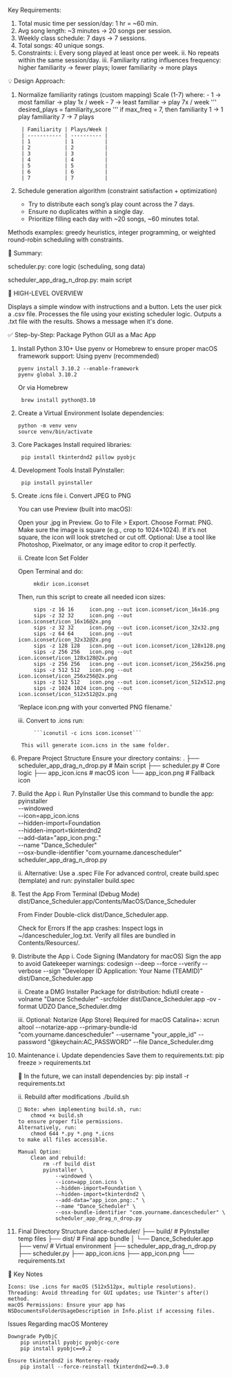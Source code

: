 Key Requirements: 

1. Total music time per session/day: 1 hr = ~60 min. 
2. Avg song length: ~3 minutes -> 20 songs per session. 
3. Weekly class schedule: 7 days -> 7 sessions. 
4. Total songs: 40 unique songs. 
5. Constraints: 
    i. Every song played at least once per week. 
    ii. No repeats within the same session/day. 
    iii. Familiarity rating influences frequency: 
        higher familiarity → fewer plays; lower familiarity → more plays

💡 Design Approach: 

1. Normalize familiarity ratings (custom mapping)
    Scale (1-7) where: 
        - 1 -> most familiar -> play 1x / week
        - 7 -> least familiar -> play 7x / week
    ''' desired_plays = familiarity_score '''
        if max_freq = 7, then 
            familiarity 1 -> 1 play
            familiarity 7 -> 7 plays

        | Familiarity | Plays/Week |
        | ----------- | ---------- |
        | 1           | 1          |
        | 2           | 2          |
        | 3           | 3          |
        | 4           | 4          |
        | 5           | 5          |
        | 6           | 6          |
        | 7           | 7          |

2. Schedule generation algorithm (constraint satisfaction + optimization)
    - Try to distribute each song’s play count across the 7 days. 
    - Ensure no duplicates within a single day. 
    - Prioritize filling each day with ~20 songs, ~60 minutes total.

  Methods examples: greedy heuristics, integer programming, or weighted round-robin scheduling with constraints. 

🧠 Summary:

scheduler.py: core logic (scheduling, song data)

scheduler_app_drag_n_drop.py: main script

📌 HIGH-LEVEL OVERVIEW

Displays a simple window with instructions and a button.
Lets the user pick a .csv file.
Processes the file using your existing scheduler logic.
Outputs a .txt file with the results.
Shows a message when it's done.





✅ Step-by-Step: Package Python GUI as a Mac App


1. Install Python 3.10+
    Use pyenv or Homebrew to ensure proper macOS framework support:
        Using pyenv (recommended)
   
       pyenv install 3.10.2 --enable-framework
       pyenv global 3.10.2

    Or via Homebrew
   
        brew install python@3.10

3. Create a Virtual Environment
    Isolate dependencies:
   
       python -m venv venv
       source venv/bin/activate

5. Core Packages
    Install required libraries:
   
        pip install tkinterdnd2 pillow pyobjc

6. Development Tools
    Install PyInstaller:
   
        pip install pyinstaller

7. Create .icns file
    i. Convert JPEG to PNG

      You can use Preview (built into macOS):

      Open your .jpg in Preview.
      Go to File > Export.
      Choose Format: PNG.
      Make sure the image is square (e.g., crop to 1024×1024). If it’s not square, the icon will look stretched or cut off.
      Optional: Use a tool like Photoshop, Pixelmator, or any image editor to crop it perfectly.

    ii. Create Icon Set Folder

      Open Terminal and do:
   
            mkdir icon.iconset
        
      Then, run this script to create all needed icon sizes:
   
            sips -z 16 16     icon.png --out icon.iconset/icon_16x16.png
            sips -z 32 32     icon.png --out icon.iconset/icon_16x16@2x.png
            sips -z 32 32     icon.png --out icon.iconset/icon_32x32.png
            sips -z 64 64     icon.png --out icon.iconset/icon_32x32@2x.png
            sips -z 128 128   icon.png --out icon.iconset/icon_128x128.png
            sips -z 256 256   icon.png --out icon.iconset/icon_128x128@2x.png
            sips -z 256 256   icon.png --out icon.iconset/icon_256x256.png
            sips -z 512 512   icon.png --out icon.iconset/icon_256x256@2x.png
            sips -z 512 512   icon.png --out icon.iconset/icon_512x512.png
            sips -z 1024 1024 icon.png --out icon.iconset/icon_512x512@2x.png

      'Replace icon.png with your converted PNG filename.'
   
    iii. Convert to .icns
        run:
   
            ```iconutil -c icns icon.iconset```

        This will generate icon.icns in the same folder.

9. Prepare Project Structure
    Ensure your directory contains:
        .
        ├── scheduler_app_drag_n_drop.py  # Main script
        ├── scheduler.py                 # Core logic
        ├── app_icon.icns                # macOS icon
        └── app_icon.png                 # Fallback icon

10. Build the App
    i. Run PyInstaller
        Use this command to bundle the app:
            pyinstaller \
                --windowed \
                --icon=app_icon.icns \
                --hidden-import=Foundation \
                --hidden-import=tkinterdnd2 \
                --add-data="app_icon.png:." \
                --name "Dance_Scheduler" \
                --osx-bundle-identifier "com.yourname.dancescheduler" \
                scheduler_app_drag_n_drop.py

    ii. Alternative: Use a .spec File
        For advanced control, create build.spec (template) and run:
            pyinstaller build.spec

11. Test the App
    From Terminal (Debug Mode)
        dist/Dance_Scheduler.app/Contents/MacOS/Dance_Scheduler
    
    From Finder
        Double-click dist/Dance_Scheduler.app.

    Check for Errors
        If the app crashes:
            Inspect logs in ~/dancescheduler_log.txt.
            Verify all files are bundled in Contents/Resources/.

12. Distribute the App
    i. Code Signing (Mandatory for macOS)
    Sign the app to avoid Gatekeeper warnings:
        codesign --deep --force --verify --verbose --sign "Developer ID Application: Your Name (TEAMID)" dist/Dance_Scheduler.app

    ii. Create a DMG Installer
    Package for distribution:
        hdiutil create -volname "Dance Scheduler" -srcfolder dist/Dance_Scheduler.app -ov -format UDZO Dance_Scheduler.dmg

    iii. Optional: Notarize (App Store)
    Required for macOS Catalina+:
       xcrun altool --notarize-app --primary-bundle-id "com.yourname.dancescheduler" --username "your_apple_id" --password "@keychain:AC_PASSWORD" --file Dance_Scheduler.dmg 

13. Maintenance
    i. Update dependencies
    Save them to requirements.txt:
        pip freeze > requirements.txt

    📝 In the future, we can install dependencies by:
        pip install -r requirements.txt

    ii. Rebuild after modifications
        ./build.sh

        🚨 Note: when implementing build.sh, run:
            chmod +x build.sh
        to ensure proper file permissions. 
        Alternatively, run: 
            chmod 644 *.py *.png *.icns
        to make all files accessible. 

        Manual Option: 
            Clean and rebuild:
                rm -rf build dist
                pyinstaller \
                    --windowed \
                    --icon=app_icon.icns \
                    --hidden-import=Foundation \
                    --hidden-import=tkinterdnd2 \
                    --add-data="app_icon.png:." \
                    --name "Dance_Scheduler" \
                    --osx-bundle-identifier "com.yourname.dancescheduler" \
                    scheduler_app_drag_n_drop.py 

14. Final Directory Structure
    dance-scheduler/
    ├── build/                  # PyInstaller temp files
    ├── dist/                   # Final app bundle
    │   └── Dance_Scheduler.app
    ├── venv/                   # Virtual environment
    ├── scheduler_app_drag_n_drop.py
    ├── scheduler.py
    ├── app_icon.icns
    ├── app_icon.png
    └── requirements.txt

🔑 Key Notes

    Icons: Use .icns for macOS (512x512px, multiple resolutions).
    Threading: Avoid threading for GUI updates; use Tkinter's after() method.
    macOS Permissions: Ensure your app has NSDocumentsFolderUsageDescription in Info.plist if accessing files.


Issues Regarding macOS Monterey

    Downgrade PyObjC
        pip uninstall pyobjc pyobjc-core
        pip install pyobjc==9.2    

    Ensure tkinterdnd2 is Monterey-ready
        pip install --force-reinstall tkinterdnd2==0.3.0

    
